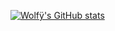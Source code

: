 [![Wolfÿ's GitHub stats](https://github-readme-stats-fork-neon.vercel.app/api?username=MEWPASCO)](https://github.com/anuraghazra/github-readme-stats)
